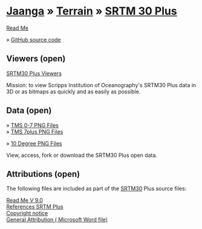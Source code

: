 [Jaanga]( ../index.html ) &raquo; [Terrain]( ../terrain-r2/terrain.html ) &raquo;
[SRTM 30 Plus]( terrain-srtm30-plus.html )
===

[Read Me]( #readme.md# )

&raquo; [GitHub source code]( https://github.com/jaanga/terrain-srtm30-plus-r2/ "View files with GitHub" ) <scan style=display:none ><< You are here</scan>  


## Viewers (open)

[SRTM30 Plus Viewers]( ../terrain-srtm30-plus-viewers/terrain-srtm30-plus-viewers.html )

Mission: to view Scripps Institution of Oceanography's SRTM30 Plus data in 3D or as bitmaps as quickly and as easily as possible.

## Data (open)

&raquo; [TMS 0-7 PNG Files]( https://github.com/jaanga/terrain-srtm30-plus-data-tms-1-7 )  
&raquo; [TMS 7plus PNG Files]( https://github.com/jaanga/terrain-srtm30-plus-data-tms-7plus )

&raquo; [10 Degree PNG Files]( https://github.com/jaanga/terrain-srtm30-plus-data-10degree )

View, access, fork or download the SRTM30 Plus open data.

## Attributions (open)

The following files are included as part of the [SRTM30]( ftp://topex.ucsd.edu/pub/srtm30_plus/topo30/ ) Plus source files:

[Read Me V 9.0]( #./srtm-license-copyright/README.V9.0.txt# )  
[References SRTM Plus]( #./srtm-license-copyright/REFERENCES_SRTM30_PLUS.txt# )  
[Copyright notice]( #./srtm-license-copyright/COPYRIGHT.txt# )  
[General Attribution ( Microsoft Word file)]( ./srtm-license-copyright/general_attribution_011013.doc )
